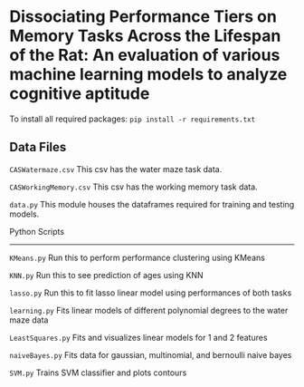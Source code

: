 # Dissociating Performance Tiers on Memory Tasks Across the Lifespan of the Rat: An evaluation of various machine learning models to analyze cognitive aptitude

To install all required packages:
`pip install -r requirements.txt`



Data Files
--------------


`CASWatermaze.csv`
This csv has the water maze task data.


`CASWorkingMemory.csv`
This csv has the working memory task data.


`data.py`
This module houses the dataframes required for training and testing models.



Python Scripts
_________________


`KMeans.py` 
Run this to perform performance clustering using KMeans


`KNN.py` 
Run this to see prediction of ages using KNN


`lasso.py`
Run this to fit lasso linear model using performances of both tasks 


`learning.py` 
Fits linear models of different polynomial degrees to the water maze data


`LeastSquares.py` 
Fits and visualizes linear models for 1 and 2 features


`naiveBayes.py` 
Fits data for gaussian, multinomial, and bernoulli naive bayes


`SVM.py` 
Trains SVM classifier and plots contours
